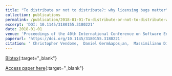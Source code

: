 ```yaml
---
title: "To distribute or not to distribute?: why licensing bugs matter"
collection: publications
permalink: /publication/2018-01-01-To-distribute-or-not-to-distribute-why-licensing-bugs-matter
excerpt: 'DOI: 10.1145/3180155.3180221'
date: 2018-01-01
venue: 'Proceedings of the 40th International Conference on Software Engineering, ICSE 2018, Gothenburg, Sweden, May 27 - June 03, 2018'
paperurl: 'https://doi.org/10.1145/3180155.3180221'
citation: ' Christopher Vendome,  Daniel Germ&apos;an,  Massimiliano Di Penta,  Gabriele Bavota,  Mario V&apos;asquez,  Denys Poshyvanyk, &quot;To distribute or not to distribute?: why licensing bugs matter.&quot; Proceedings of the 40th International Conference on Software Engineering, ICSE 2018, Gothenburg, Sweden, May 27 - June 03, 2018, 2018.'
---
```

[Bibtex](https://dblp.org/rec/bib/conf/icse/VendomeGPBVP18){:target="_blank"}

[Access paper here](https://doi.org/10.1145/3180155.3180221){:target="_blank"}
